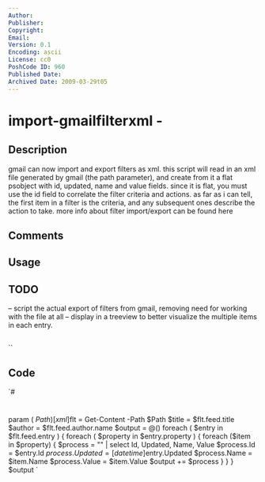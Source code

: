 ```yaml
---
Author: 
Publisher: 
Copyright: 
Email: 
Version: 0.1
Encoding: ascii
License: cc0
PoshCode ID: 960
Published Date: 
Archived Date: 2009-03-29t05
---
```


# import-gmailfilterxml - 

## Description

gmail can now import and export filters as xml. this script will read in an xml file generated by gmail (the path parameter), and create from it a flat psobject with id, updated, name and value fields.  since it is flat, you must use the id field to correlate the filter criteria and actions.  as far as i can tell, the first item in a filter is the criteria, and any subsequent ones describe the action to take.  more info about filter import/export can be found here

## Comments



## Usage



## TODO

– script the actual export of filters from gmail, removing need for working with the file at all – display in a treeview to better visualize the multiple items in each entry.

## 

``

## Code

`#
 #
 param (
 	$Path
 )
 [xml]$flt = Get-Content -Path $Path
 $title = $flt.feed.title
 $author = $flt.feed.author.name
 $output = @()
 foreach ( $entry in $flt.feed.entry ) {
 	foreach ( $property in $entry.property ) {
 		foreach ($item in $property) {
 			$process = "" | select Id, Updated, Name, Value
 			$process.Id = $entry.Id
 			$process.Updated = [datetime]$entry.Updated
 			$process.Name = $item.Name
 			$process.Value = $item.Value
 			$output += $process
 		}
 	}
 }
 $output
`

